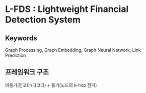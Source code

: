 # L-FDS : Lightweight Financial Detection System

## Keywords
Graph Processing, Graph Embedding, Graph Neural Network, Link Prediction

## 프레임워크 구조
비동기(인코더/디코더) + 동기(노드의 k-hop 전파)
